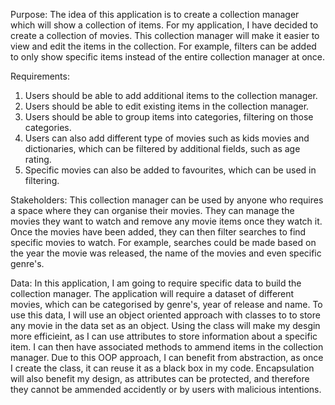 Purpose:
The idea of this application is to create a collection manager which will show a collection of items. For my application, I have decided to create a collection of movies. This collection manager will make it easier to view and edit the items in the collection. For example, filters can be added to only show specific items instead of the entire collection manager at once. 

Requirements:
1.	Users should be able to add additional items to the collection manager.
2.	Users should be able to edit existing items in the collection manager.
3.	Users should be able to group items into categories, filtering on those categories.
4.	Users can also add different type of movies such as kids movies and dictionaries, which can be filtered by additional fields, such as age rating.
5.	Specific movies can also be added to favourites, which can be used in filtering.

Stakeholders:
This collection manager can be used by anyone who requires a space where they can organise their movies. They can manage the movies they want to watch and remove any movie items once they watch it. Once the movies have been added, they can then filter searches to find specific movies to watch. For example, searches could be made based on the year the movie was released, the name of the movies and even specific genre's. 

Data:
In this application, I am going to require specific data to build the collection manager. The application will require a dataset of different movies, which can be categorised by genre's, year of release and name. To use this data, I will use an object oriented approach with classes to to store any movie in the data set as an object. Using the class will make my desgin more efficieint, as I can use attributes to store information about a specific item. I can then have associated methods to ammend items in the collection manager. Due to this OOP approach, I can benefit from abstraction, as once I create the class, it can reuse it as a black box in my code. Encapsulation will also benefit my design, as attributes can be protected, and therefore they cannot be ammended accidently or by users with malicious intentions.


